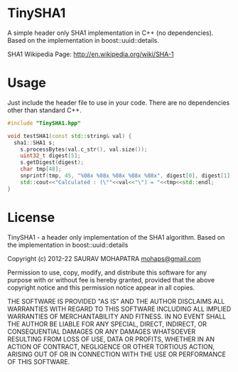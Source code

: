 TinySHA1
========

A simple header only SHA1 implementation in C++ (no dependencies). Based on the implementation in boost::uuid::details.

SHA1 Wikipedia Page: http://en.wikipedia.org/wiki/SHA-1

Usage
=====
Just include the header file to use in your code. There are no dependencies other than standard C++. 

```cpp
#include "TinySHA1.hpp"

void testSHA1(const std::string& val) {
  sha1::SHA1 s;
	s.processBytes(val.c_str(), val.size());
	uint32_t digest[5];
	s.getDigest(digest);	
	char tmp[48];
	snprintf(tmp, 45, "%08x %08x %08x %08x %08x", digest[0], digest[1], digest[2], digest[3], digest[4]);
	std::cout<<"Calculated : (\""<<val<<"\") = "<<tmp<<std::endl;
}
```

License
=======
TinySHA1 - a header only implementation of the SHA1 algorithm. Based
on the implementation in boost::uuid::details

Copyright (c) 2012-22 SAURAV MOHAPATRA <mohaps@gmail.com>

 Permission to use, copy, modify, and distribute this software for any
 purpose with or without fee is hereby granted, provided that the above
 copyright notice and this permission notice appear in all copies.
 
 THE SOFTWARE IS PROVIDED "AS IS" AND THE AUTHOR DISCLAIMS ALL WARRANTIES
 WITH REGARD TO THIS SOFTWARE INCLUDING ALL IMPLIED WARRANTIES OF
 MERCHANTABILITY AND FITNESS. IN NO EVENT SHALL THE AUTHOR BE LIABLE FOR
 ANY SPECIAL, DIRECT, INDIRECT, OR CONSEQUENTIAL DAMAGES OR ANY DAMAGES
 WHATSOEVER RESULTING FROM LOSS OF USE, DATA OR PROFITS, WHETHER IN AN
 ACTION OF CONTRACT, NEGLIGENCE OR OTHER TORTIOUS ACTION, ARISING OUT OF
 OR IN CONNECTION WITH THE USE OR PERFORMANCE OF THIS SOFTWARE.
 
